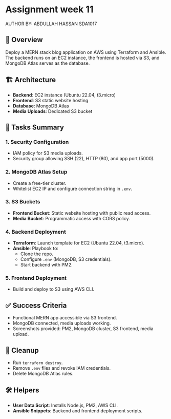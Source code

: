 # Assignment  week 11

AUTHOR BY:
 ABDULLAH HASSAN
SDA1017
## :pushpin: Overview
Deploy a MERN stack blog application on AWS using Terraform and Ansible. The backend runs on an EC2 instance, the frontend is hosted via S3, and MongoDB Atlas serves as the database.
## :building_construction: Architecture
- **Backend**: EC2 instance (Ubuntu 22.04, t3.micro)
- **Frontend**: S3 static website hosting
- **Database**: MongoDB Atlas
- **Media Uploads**: Dedicated S3 bucket
## :wrench: Tasks Summary
### 1. Security Configuration
- IAM policy for S3 media uploads.
- Security group allowing SSH (22), HTTP (80), and app port (5000).
### 2. MongoDB Atlas Setup
- Create a free-tier cluster.
- Whitelist EC2 IP and configure connection string in `.env`.
### 3. S3 Buckets
- **Frontend Bucket**: Static website hosting with public read access.
- **Media Bucket**: Programmatic access with CORS policy.
### 4. Backend Deployment
- **Terraform**: Launch template for EC2 (Ubuntu 22.04, t3.micro).
- **Ansible**: Playbook to:
  - Clone the repo.
  - Configure `.env` (MongoDB, S3 credentials).
  - Start backend with PM2.
### 5. Frontend Deployment
- Build and deploy to S3 using AWS CLI.
## :white_check_mark: Success Criteria
- Functional MERN app accessible via S3 frontend.
- MongoDB connected, media uploads working.
- Screenshots provided: PM2, MongoDB cluster, S3 frontend, media upload.
## :broom: Cleanup
- Run `terraform destroy`.
- Remove `.env` files and revoke IAM credentials.
- Delete MongoDB Atlas rules.
## :hammer_and_wrench: Helpers
- **User Data Script**: Installs Node.js, PM2, AWS CLI.
- **Ansible Snippets**: Backend and frontend deployment scripts.
